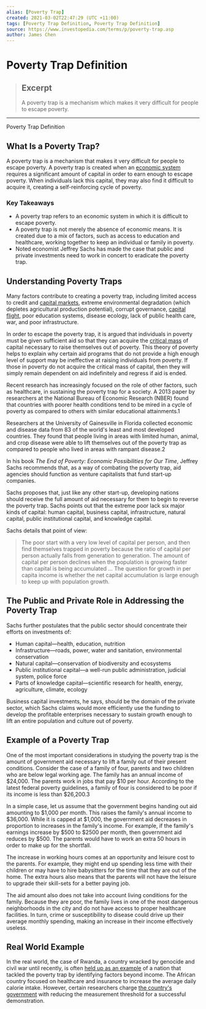 ```yaml
---
alias: [Poverty Trap]
created: 2021-03-02T22:47:29 (UTC +11:00)
tags: [Poverty Trap Definition, Poverty Trap Definition]
source: https://www.investopedia.com/terms/p/poverty-trap.asp
author: James Chen
---
```


# Poverty Trap Definition

> ## Excerpt
> A poverty trap is a mechanism which makes it very difficult for people to escape poverty.

---

Poverty Trap Definition
## What Is a Poverty Trap?

A poverty trap is a mechanism that makes it very difficult for people to escape poverty. A poverty trap is created when an [economic system](https://www.investopedia.com/terms/e/economics.asp) requires a significant amount of capital in order to earn enough to escape poverty. When individuals lack this capital, they may also find it difficult to acquire it, creating a self-reinforcing cycle of poverty.

### Key Takeaways

-   A poverty trap refers to an economic system in which it is difficult to escape poverty.
-   A poverty trap is not merely the absence of economic means. It is created due to a mix of factors, such as access to education and healthcare, working together to keep an individual or family in poverty.
-   Noted economist Jeffrey Sachs has made the case that public and private investments need to work in concert to eradicate the poverty trap.

## Understanding Poverty Traps

Many factors contribute to creating a poverty trap, including limited access to credit and [capital markets](https://www.investopedia.com/terms/c/capitalmarkets.asp), extreme environmental degradation (which depletes agricultural production potential), corrupt governance, [capital flight](https://www.investopedia.com/terms/c/capitalflight.asp), poor education systems, disease ecology, lack of public health care, war, and poor infrastructure.

In order to escape the poverty trap, it is argued that individuals in poverty must be given sufficient aid so that they can acquire the [critical mass](https://www.investopedia.com/terms/c/critical-mass.asp) of capital necessary to raise themselves out of poverty. This theory of poverty helps to explain why certain aid programs that do not provide a high enough level of support may be ineffective at raising individuals from poverty. If those in poverty do not acquire the critical mass of capital, then they will simply remain dependent on aid indefinitely and regress if aid is ended.

Recent research has increasingly focused on the role of other factors, such as healthcare, in sustaining the poverty trap for a society. A 2013 paper by researchers at the National Bureau of Economic Research (NBER) found that countries with poorer health conditions tend to be mired in a cycle of poverty as compared to others with similar educational attainments.1

Researchers at the University of Gainesville in Florida collected economic and disease data from 83 of the world's least and most developed countries. They found that people living in areas with limited human, animal, and crop disease were able to lift themselves out of the poverty trap as compared to people who lived in areas with rampant disease.2

In his book _The End of Poverty: Economic Possibilities for Our Time_, Jeffrey Sachs recommends that, as a way of combating the poverty trap, aid agencies should function as venture capitalists that fund start-up companies. 

Sachs proposes that, just like any other start-up, developing nations should receive the full amount of aid necessary for them to begin to reverse the poverty trap. Sachs points out that the extreme poor lack six major kinds of capital: human capital, business capital, infrastructure, natural capital, public institutional capital, and knowledge capital.

Sachs details that point of view:

> The poor start with a very low level of capital per person, and then find themselves trapped in poverty because the ratio of capital per person actually falls from generation to generation. The amount of capital per person declines when the population is growing faster than capital is being accumulated ... The question for growth in per capita income is whether the net capital accumulation is large enough to keep up with population growth.

## The Public and Private Role in Addressing the Poverty Trap

Sachs further postulates that the public sector should concentrate their efforts on investments of:

-   Human capital—health, education, nutrition
-   Infrastructure—roads, power, water and sanitation, environmental conservation
-   Natural capital—conservation of biodiversity and ecosystems
-   Public institutional capital—a well-run public administration, judicial system, police force
-   Parts of knowledge capital—scientific research for health, energy, agriculture, climate, ecology

Business capital investments, he says, should be the domain of the private sector, which Sachs claims would more efficiently use the funding to develop the profitable enterprises necessary to sustain growth enough to lift an entire population and culture out of poverty.

## Example of a Poverty Trap

One of the most important considerations in studying the poverty trap is the amount of government aid necessary to lift a family out of their present conditions. Consider the case of a family of four, parents and two children who are below legal working age. The family has an annual income of $24,000. The parents work in jobs that pay $10 per hour. According to the latest federal poverty guidelines, a family of four is considered to be poor if its income is less than $26,200.3

In a simple case, let us assume that the government begins handing out aid amounting to $1,000 per month. This raises the family's annual income to $36,000. While it is capped at $1,000, the government aid decreases in proportion to increases in the family's income. For example, if the family's earnings increase by $500 to $2500 per month, then government aid reduces by $500. The parents would have to work an extra 50 hours in order to make up for the shortfall.

The increase in working hours comes at an opportunity and leisure cost to the parents. For example, they might end up spending less time with their children or may have to hire babysitters for the time that they are out of the home. The extra hours also means that the parents will not have the leisure to upgrade their skill-sets for a better paying job.

The aid amount also does not take into account living conditions for the family. Because they are poor, the family lives in one of the most dangerous neighborhoods in the city and do not have access to proper healthcare facilities. In turn, crime or susceptibility to disease could drive up their average monthly spending, making an increase in their income effectively useless.

## Real World Example

In the real world, the case of Rwanda, a country wracked by genocide and civil war until recently, is often [held up as an example](https://news.stanford.edu/2017/07/14/understanding-poverty-traps/) of a nation that tackled the poverty trap by identifying factors beyond income. The African country focused on healthcare and insurance to increase the average daily calorie intake. However, certain researchers charge [the country's government](https://qz.com/africa/541307/rwanda-is-in-a-dispute-over-how-it-measures-poverty/) with reducing the measurement threshold for a successful demonstration.
